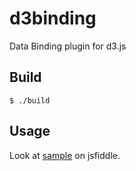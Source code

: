 d3binding
=========

Data Binding plugin for d3.js

Build
-------------

    $ ./build

Usage
-------------

Look at [sample](http://jsfiddle.net/uedatakuya/89UsU/) on jsfiddle.

